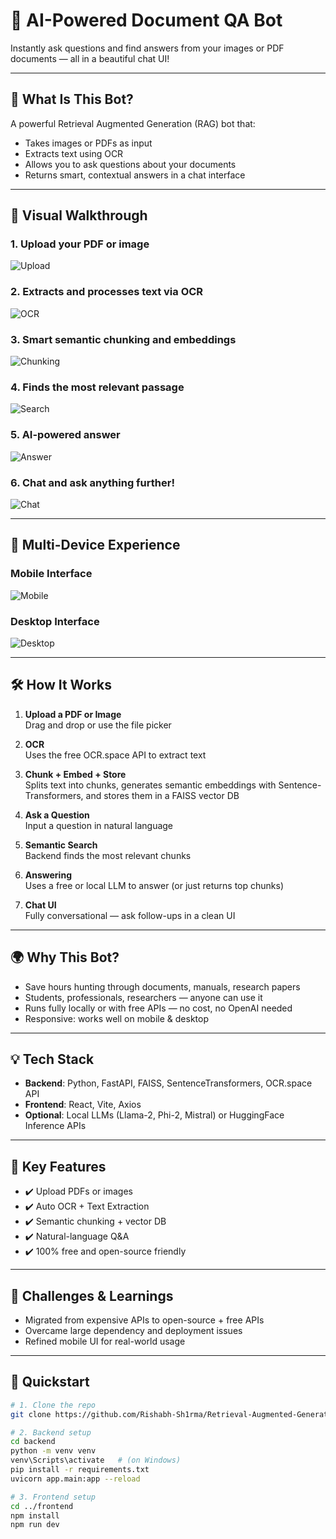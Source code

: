 # 🤖 AI-Powered Document QA Bot

Instantly ask questions and find answers from your images or PDF documents — all in a beautiful chat UI!

---

## 🚀 What Is This Bot?

A powerful Retrieval Augmented Generation (RAG) bot that:

- Takes images or PDFs as input
- Extracts text using OCR
- Allows you to ask questions about your documents
- Returns smart, contextual answers in a chat interface

---

## 🎨 Visual Walkthrough

### 1. Upload your PDF or image
![Upload](https://github.com/user-attachments/assets/10b91146-f22c-443c-85d4-a869452d8465)

### 2. Extracts and processes text via OCR
![OCR](https://github.com/user-attachments/assets/e9739534-d090-40dd-a240-dfc5ae2d7143)

### 3. Smart semantic chunking and embeddings
![Chunking](https://github.com/user-attachments/assets/19a379d7-8209-42d9-8a9c-ab78c57d29f4)

### 4. Finds the most relevant passage
![Search](https://github.com/user-attachments/assets/5cc770ba-9efc-49d1-b595-db0840f4cbba)

### 5. AI-powered answer
![Answer](https://github.com/user-attachments/assets/a26f5a23-7805-4f95-80a5-d7832ba9a20d)

### 6. Chat and ask anything further!
![Chat](https://github.com/user-attachments/assets/90f704d9-3cb6-4557-87af-fb01aeb13ae2)

---

## 📱 Multi-Device Experience

### Mobile Interface
![Mobile](https://github.com/user-attachments/assets/16a3c20a-ffe0-475d-9900-9458975cd9cf)

### Desktop Interface
![Desktop](https://github.com/user-attachments/assets/870c3994-bcc3-44a1-bee7-5a90f56f7cee)

---

## 🛠️ How It Works

1. **Upload a PDF or Image**  
   Drag and drop or use the file picker

2. **OCR**  
   Uses the free OCR.space API to extract text

3. **Chunk + Embed + Store**  
   Splits text into chunks, generates semantic embeddings with Sentence-Transformers, and stores them in a FAISS vector DB

4. **Ask a Question**  
   Input a question in natural language

5. **Semantic Search**  
   Backend finds the most relevant chunks

6. **Answering**  
   Uses a free or local LLM to answer (or just returns top chunks)

7. **Chat UI**  
   Fully conversational — ask follow-ups in a clean UI

---

## 🌍 Why This Bot?

- Save hours hunting through documents, manuals, research papers
- Students, professionals, researchers — anyone can use it
- Runs fully locally or with free APIs — no cost, no OpenAI needed
- Responsive: works well on mobile & desktop

---

## 💡 Tech Stack

- **Backend**: Python, FastAPI, FAISS, SentenceTransformers, OCR.space API
- **Frontend**: React, Vite, Axios
- **Optional**: Local LLMs (Llama-2, Phi-2, Mistral) or HuggingFace Inference APIs

---

## 🧩 Key Features

- ✔️ Upload PDFs or images
- ✔️ Auto OCR + Text Extraction
- ✔️ Semantic chunking + vector DB
- ✔️ Natural-language Q&A
- ✔️ 100% free and open-source friendly

---

## 🤔 Challenges & Learnings

- Migrated from expensive APIs to open-source + free APIs
- Overcame large dependency and deployment issues
- Refined mobile UI for real-world usage

---

## 🚦 Quickstart

```bash
# 1. Clone the repo
git clone https://github.com/Rishabh-Sh1rma/Retrieval-Augmented-Generation--QA-ChatBot.git

# 2. Backend setup
cd backend
python -m venv venv
venv\Scripts\activate   # (on Windows)
pip install -r requirements.txt
uvicorn app.main:app --reload

# 3. Frontend setup
cd ../frontend
npm install
npm run dev
